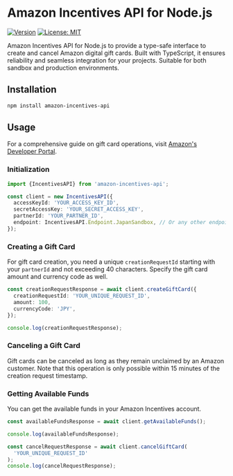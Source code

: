 # Amazon Incentives API for Node.js

[![Version](https://img.shields.io/npm/v/amazon-incentives-api.svg)](https://www.npmjs.org/package/amazon-incentives-api)
<a href="https://opensource.org/licenses/MIT"><img src="https://img.shields.io/badge/license-MIT-purple.svg" alt="License: MIT"></a>

Amazon Incentives API for Node.js to provide a type-safe interface to create and cancel Amazon digital gift cards. Built with TypeScript, it ensures reliability and seamless integration for your projects. Suitable for both sandbox and production environments.

## Installation

```bash
npm install amazon-incentives-api
```

## Usage

For a comprehensive guide on gift card operations, visit [Amazon's Developer Portal](https://developer.amazon.com/ja/docs/incentives-api/digital-gift-cards.html).

### Initialization

```typescript
import {IncentivesAPI} from 'amazon-incentives-api';

const client = new IncentivesAPI({
  accessKeyId: 'YOUR_ACCESS_KEY_ID',
  secretAccessKey: 'YOUR_SECRET_ACCESS_KEY',
  partnerId: 'YOUR_PARTNER_ID',
  endpoint: IncentivesAPI.Endpoint.JapanSandbox, // Or any other endpoint as needed
});
```

### Creating a Gift Card

For gift card creation, you need a unique `creationRequestId` starting with your `partnerId` and not exceeding 40 characters. Specify the gift card amount and currency code as well.

```typescript
const creationRequestResponse = await client.createGiftCard({
  creationRequestId: 'YOUR_UNIQUE_REQUEST_ID',
  amount: 100,
  currencyCode: 'JPY',
});

console.log(creationRequestResponse);
```

### Canceling a Gift Card

Gift cards can be canceled as long as they remain unclaimed by an Amazon customer. Note that this operation is only possible within 15 minutes of the creation request timestamp.

### Getting Available Funds

You can get the available funds in your Amazon Incentives account.

```typescript
const availableFundsResponse = await client.getAvailableFunds();

console.log(availableFundsResponse);
```

```javascript
const cancelRequestResponse = await client.cancelGiftCard(
  'YOUR_UNIQUE_REQUEST_ID'
);
console.log(cancelRequestResponse);
```
